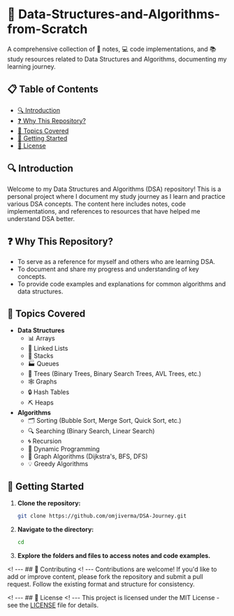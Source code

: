 # 📘 Data-Structures-and-Algorithms-from-Scratch
A comprehensive collection of 📄 notes, 💻 code implementations, and 📚 study resources related to Data Structures and Algorithms, documenting my learning journey.

## 📋 Table of Contents
- [🔍 Introduction](#introduction)
- [❓ Why This Repository?](#why-this-repository)
- [📂 Topics Covered](#topics-covered)
- [🚀 Getting Started](#getting-started)
- [📜 License](#license)

## 🔍 Introduction
Welcome to my Data Structures and Algorithms (DSA) repository! This is a personal project where I document my study journey as I learn and practice various DSA concepts. The content here includes notes, code implementations, and references to resources that have helped me understand DSA better.

## ❓ Why This Repository?
- To serve as a reference for myself and others who are learning DSA.
- To document and share my progress and understanding of key concepts.
- To provide code examples and explanations for common algorithms and data structures.

## 📂 Topics Covered
- **Data Structures**
  - 📊 Arrays
  - 🔗 Linked Lists
  - 🥞 Stacks
  - 🏭 Queues
  - 🌳 Trees (Binary Trees, Binary Search Trees, AVL Trees, etc.)
  - 🕸️ Graphs
  - 🔒 Hash Tables
  - ⛏️ Heaps
- **Algorithms**
  - 🗂️ Sorting (Bubble Sort, Merge Sort, Quick Sort, etc.)
  - 🔍 Searching (Binary Search, Linear Search)
  - 🌀 Recursion
  - 🧩 Dynamic Programming
  - 🏃 Graph Algorithms (Dijkstra's, BFS, DFS)
  - 💡 Greedy Algorithms


## 🚀 Getting Started
1. **Clone the repository:**
    ```bash
    git clone https://github.com/omjiverma/DSA-Journey.git
    ```
2. **Navigate to the directory:**
    ```bash
    cd 
    ```
3. **Explore the folders and files to access notes and code examples.**

 <! --- ## 🤝 Contributing
 <! --- Contributions are welcome! If you'd like to add or improve content, please fork the repository and submit a pull request. Follow the existing format and structure for consistency.

 <! --- ## 📜 License
 <! --- This project is licensed under the MIT License - see the [LICENSE](LICENSE) file for details.

